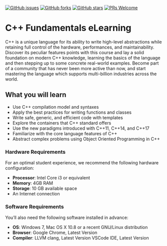 [![GitHub issues](https://img.shields.io/github/issues/TrainingByPackt/Cpp-Fundamentals-eLearning.svg)](https://github.com/TrainingByPackt/Cpp-Fundamentals-eLearning/issues)
[![GitHub forks](https://img.shields.io/github/forks/TrainingByPackt/Cpp-Fundamentals-eLearning.svg)](https://github.com/TrainingByPackt/Cpp-Fundamentals-eLearning/network)
[![GitHub stars](https://img.shields.io/github/stars/TrainingByPackt/Cpp-Fundamentals-eLearning.svg)](https://github.com/TrainingByPackt/Cpp-Fundamentals-eLearning/stargazers)
[![PRs Welcome](https://img.shields.io/badge/PRs-welcome-brightgreen.svg)](https://github.com/TrainingByPackt/Cpp-Fundamentals-eLearning/pulls)

# C++ Fundamentals eLearning
C++ is a unique language for its ability to write high-level abstractions while retaining full control of the hardware, performances, and maintainability. Discover its peculiar features points with this course and lay a solid foundation on modern C++ knowledge, learning the basics of the language and then stepping up to some concrete real-world examples. Become part of a community that has never been more active than now, and start mastering the language which supports multi-billion industries across the world.

## What you will learn
* Use C++ compilation model and syntaxes
* Apply the best practices for writing functions and classes
* Write safe, generic, and efficient code with templates
* Explore the containers that C++ standard offers
* Use the new paradigms introduced with C++11, C++14, and C++17
* Familiarize with the core language features of C++
* Abstract complex problems using Object Oriented Programming in C++

### Hardware Requirements
For an optimal student experience, we recommend the following hardware configuration:
* **Processor**: Intel Core i3 or equivalent
* **Memory**: 4GB RAM
* **Storage**: 10 GB available space
* An Internet connection

### Software Requirements
You’ll also need the following software installed in advance:
* **OS**: Windows 7, Mac OS X 10.8 or a recent GNU/Linux distribution
* **Browser**: Google Chrome, Latest Version
* **Compiler**: LLVM clang, Latest Version
VSCode IDE, Latest Version
